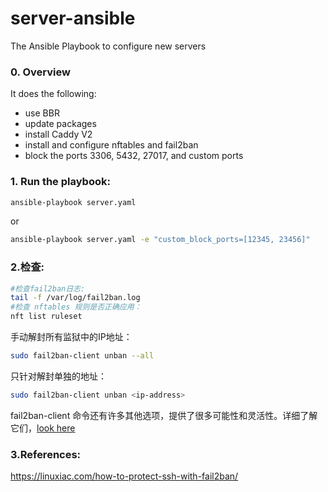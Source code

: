 # server-ansible
The Ansible Playbook to configure new servers

### 0. Overview

It does the following:

* use BBR
* update packages
* install Caddy V2
* install and configure nftables and fail2ban
* block the ports 3306, 5432, 27017, and custom ports

### 1. Run the playbook:

```bash
ansible-playbook server.yaml
```

or

```bash
ansible-playbook server.yaml -e "custom_block_ports=[12345, 23456]"
```


### 2.检查:

```bash
#检查fail2ban日志:
tail -f /var/log/fail2ban.log
#检查 nftables 规则是否正确应用：
nft list ruleset
```

手动解封所有监狱中的IP地址：

```bash
sudo fail2ban-client unban --all
```

只针对解封单独的地址：
```bash
sudo fail2ban-client unban <ip-address>
```

fail2ban-client 命令还有许多其他选项，提供了很多可能性和灵活性。详细了解它们，[look here](https://manpages.debian.org/testing/fail2ban/fail2ban-client.1.en.html)

### 3.References:

https://linuxiac.com/how-to-protect-ssh-with-fail2ban/